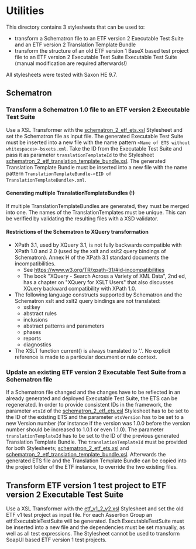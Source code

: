 # Utilities

This directory contains 3 stylesheets that can be used to:
- transform a Schematron file to an ETF version 2 Executable Test Suite and an
 ETF version 2 Translation Template Bundle
- transform the structure of an old ETF version 1 BaseX based test project file
 to an ETF version 2 Executable Test Suite
 Executable Test Suite (manual modification are required afterwards!)

All stylesheets were tested with Saxon HE 9.7.

## Schematron
### Transform a Schematron 1.0 file to an ETF version 2 Executable Test Suite
Use a XSL Transformer  with the [schematron_2_etf_ets.xsl](schematron_2_etf_ets.xsl)
Stylesheet and set the Schematron file as input file.
The generated Executable Test Suite must be inserted into a new file with the
name pattern `<Name of ETS without whitespaces>-bsxets.xml`. Take the
ID from the Executable Test Suite and pass it as parameter
`translationTemplateId` to the Stylesheet
[schematron_2_etf_translation_template_bundle.xsl](schematron_2_etf_translation_template_bundle.xsl).
The generated Translation Template Bundle must be inserted into a new file with
the name pattern
`TranslationTemplateBundle-<EID of TranslationTemplateBundle>.xml`.

#### Generating multiple TranslationTemplateBundles (!)
If multiple TranslationTemplateBundles are generated, they must be merged into
one. The names of the TranslationTemplates must be unique. This can be verified
by validating the resulting files with a XSD validator.

#### Restrictions of the Schematron to XQuery transformation

* XPath 3.1, used by XQuery 3.1, is not fully backwards compatible with XPath 1.0 and 2.0 (used by the xslt and xslt2 query bindings of Schematron).  Annex H of the XPath 3.1 standard documents the incompatibilities.
  * See https://www.w3.org/TR/xpath-31/#id-incompatibilities
  * The book "XQuery - Search Across a Variety of XML Data", 2nd ed, has a chapter on "XQuery for XSLT Users" that also discusses XQuery backward compatibility with XPath 1.0.
* The following language constructs supported by Schematron and the Schematron xslt and xslt2 query bindings are not translated:
  * xsl:key
  * abstract rules
  * inclusions
  * abstract patterns and parameters
  * phases
  * reports
  * diagnostics
* The XSLT function current() is always translated to '.'. No explicit reference is made to a particular document or rule context.

### Update an existing  ETF version 2 Executable Test Suite from a Schematron file
If a Schematron file changed and the changes have to be reflected in an already
generated and deployed Executable Test Suite, the ETS can be regenerated.
In order to provide consistent IDs in the framework, the parameter `etsId`
of the [schematron_2_etf_ets.xsl](schematron_2_etf_ets.xsl) Stylesheet has to
be set to the ID of the existing ETS and the parameter `etsVersion` has
to be set to a new Version number (for instance if the version was 1.0.0 before
the version number should be increased to 1.0.1 or even 1.1.0). The parameter
`translationTemplateId` has to be set to the ID of the previous generated
Translation Template Bundle. The `translationTemplateId` must be provided
for both Stylesheets; [schematron_2_etf_ets.xsl](schematron_2_etf_ets.xsl) and
[schematron_2_etf_translation_template_bundle.xsl](schematron_2_etf_translation_template_bundle.xsl). Afterwards the generated ETS file and the Translation Template Bundle can be copied into the project folder of the ETF instance, to override the two existing files.


## Transform ETF version 1 test project to ETF version 2 Executable Test Suite
Use a XSL Transformer with the [etf_v1_2_v2.xsl](etf_v1_2_v2.xsl)
Stylesheet and set the old ETF v1 test project as input file.
For each Assertion Group an etf:ExecutableTestSuite will be generated.
Each ExecutableTestSuite must be inserted into a new file and the dependencies
must be set manually, as well as all test expressions. The Stylesheet cannot
be used to transform SoapUI based ETF version 1 test projects.

